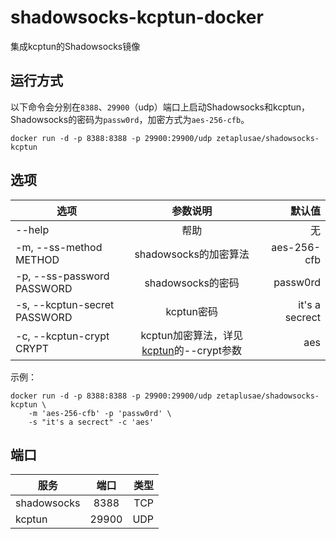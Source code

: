 # shadowsocks-kcptun-docker

集成kcptun的Shadowsocks镜像

## 运行方式

以下命令会分别在`8388`、`29900`（udp）端口上启动Shadowsocks和kcptun，Shadowsocks的密码为`passw0rd`，加密方式为`aes-256-cfb`。
```
docker run -d -p 8388:8388 -p 29900:29900/udp zetaplusae/shadowsocks-kcptun
```

## 选项

| 选项 | 参数说明 | 默认值 |
| ------------- |:-------------:| -----:|
| --help | 帮助 | 无 |
| -m, --ss-method METHOD | shadowsocks的加密算法 | aes-256-cfb |
| -p, --ss-password PASSWORD | shadowsocks的密码 | passw0rd |
| -s, --kcptun-secret PASSWORD | kcptun密码 | it's a secrect |
| -c, --kcptun-crypt CRYPT | kcptun加密算法，详见[kcptun](https://github.com/xtaci/kcptun)的--crypt参数 | aes |


示例：
```
docker run -d -p 8388:8388 -p 29900:29900/udp zetaplusae/shadowsocks-kcptun \
    -m 'aes-256-cfb' -p 'passw0rd' \
    -s "it's a secrect" -c 'aes'
```

## 端口

| 服务        | 端口           | 类型  |
| ------------- |:-------------:| -----:|
| shadowsocks | 8388 | TCP |
| kcptun | 29900 | UDP |